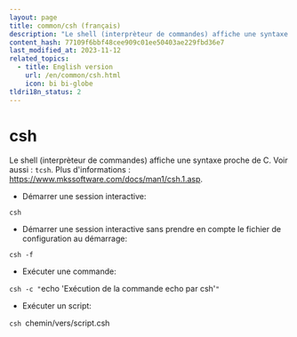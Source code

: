 ```yaml
---
layout: page
title: common/csh (français)
description: "Le shell (interprèteur de commandes) affiche une syntaxe proche de C."
content_hash: 77109f6bbf48cee909c01ee50403ae229fbd36e7
last_modified_at: 2023-11-12
related_topics:
  - title: English version
    url: /en/common/csh.html
    icon: bi bi-globe
tldri18n_status: 2
---
```

# csh

Le shell (interprèteur de commandes) affiche une syntaxe proche de C.
Voir aussi : `tcsh`.
Plus d'informations : <https://www.mkssoftware.com/docs/man1/csh.1.asp>.

- Démarrer une session interactive:

`csh`

- Démarrer une session interactive sans prendre en compte le fichier de configuration au démarrage:

`csh -f`

- Exécuter une commande:

`csh -c "`<span class="tldr-var badge badge-pill bg-dark-lm bg-white-dm text-white-lm text-dark-dm font-weight-bold">echo 'Exécution de la commande echo par csh'</span>`"`

- Exécuter un script:

`csh `<span class="tldr-var badge badge-pill bg-dark-lm bg-white-dm text-white-lm text-dark-dm font-weight-bold">chemin/vers/script.csh</span>
